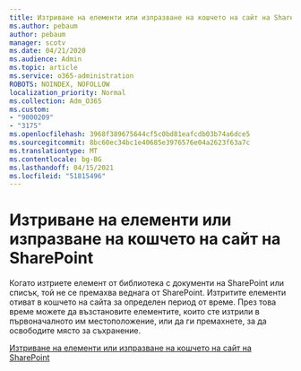 ```yaml
---
title: Изтриване на елементи или изпразване на кошчето на сайт на SharePoint
ms.author: pebaum
author: pebaum
manager: scotv
ms.date: 04/21/2020
ms.audience: Admin
ms.topic: article
ms.service: o365-administration
ROBOTS: NOINDEX, NOFOLLOW
localization_priority: Normal
ms.collection: Adm_O365
ms.custom:
- "9000209"
- "3175"
ms.openlocfilehash: 3968f389675644cf5c0bd81eafcdb03b74a6dce5
ms.sourcegitcommit: 8bc60ec34bc1e40685e3976576e04a2623f63a7c
ms.translationtype: MT
ms.contentlocale: bg-BG
ms.lasthandoff: 04/15/2021
ms.locfileid: "51815496"
---
```

# <a name="delete-items-or-empty-the-recycle-bin-of-a-sharepoint-site"></a>Изтриване на елементи или изпразване на кошчето на сайт на SharePoint 

Когато изтриете елемент от библиотека с документи на SharePoint или списък, той не се премахва веднага от SharePoint. Изтритите елементи отиват в кошчето на сайта за определен период от време. През това време можете да възстановите елементите, които сте изтрили в първоначалното им местоположение, или да ги премахнете, за да освободите място за съхранение.

[Изтриване на елементи или изпразване на кошчето на сайт на SharePoint](https://support.office.com/article/2e713599-d13e-40d6-96dc-66f0a366f74e)